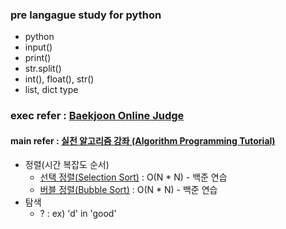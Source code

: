 ### pre langague study for python
* python
 * input()
 * print()
 * str.split()
 * int(), float(), str()
 * list, dict type
### exec refer : <a href="https://www.acmicpc.net/" target="_blank">Baekjoon Online Judge</a>
#### main refer : <a href="https://youtube.com/playlist?list=PLRx0vPvlEmdDHxCvAQS1_6XV4deOwfVrz" target="_blank">실전 알고리즘 강좌 (Algorithm Programming Tutorial)</a>
* 정렬(시간 복잡도 순서)
  * [선택 정렬(Selection Sort)](https://youtu.be/8ZiSzteFRYc) : O(N * N) - 백준 연습
  * [버블 정렬(Bubble Sort)](https://youtu.be/EZN0Irp2aPs) : O(N * N) - 백준 연습
* 탐색 
  * ? : ex) 'd' in 'good'
